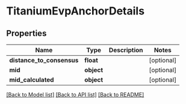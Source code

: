 # TitaniumEvpAnchorDetails


## Properties
Name | Type | Description | Notes
------------ | ------------- | ------------- | -------------
**distance_to_consensus** | **float** |  | [optional] 
**mid** | **object** |  | [optional] 
**mid_calculated** | **object** |  | [optional] 

[[Back to Model list]](../README.md#documentation-for-models) [[Back to API list]](../README.md#documentation-for-api-endpoints) [[Back to README]](../README.md)


